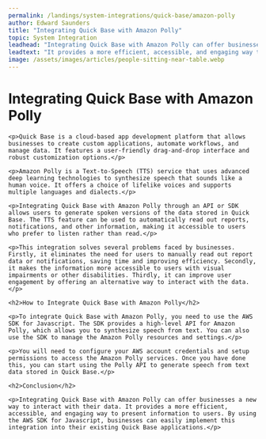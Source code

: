 ```yaml
---
permalink: /landings/system-integrations/quick-base/amazon-polly
author: Edward Saunders
title: "Integrating Quick Base with Amazon Polly"
topic: System Integration
leadhead: "Integrating Quick Base with Amazon Polly can offer businesses a new way to interact with their data"
leadtext: "It provides a more efficient, accessible, and engaging way to present information to users. By using the AWS SDK for Javascript, businesses can easily implement this integration into their existing Quick Base applications."
image: /assets/images/articles/people-sitting-near-table.webp
---
```

<div class="arttext">	<h1>Integrating Quick Base with Amazon Polly</h1>

	<p>Quick Base is a cloud-based app development platform that allows businesses to create custom applications, automate workflows, and manage data. It features a user-friendly drag-and-drop interface and robust customization options.</p>

	<p>Amazon Polly is a Text-to-Speech (TTS) service that uses advanced deep learning technologies to synthesize speech that sounds like a human voice. It offers a choice of lifelike voices and supports multiple languages and dialects.</p>

	<p>Integrating Quick Base with Amazon Polly through an API or SDK allows users to generate spoken versions of the data stored in Quick Base. The TTS feature can be used to automatically read out reports, notifications, and other information, making it accessible to users who prefer to listen rather than read.</p>

	<p>This integration solves several problems faced by businesses. Firstly, it eliminates the need for users to manually read out report data or notifications, saving time and improving efficiency. Secondly, it makes the information more accessible to users with visual impairments or other disabilities. Thirdly, it can improve user engagement by offering an alternative way to interact with the data.</p>

	<h2>How to Integrate Quick Base with Amazon Polly</h2>

	<p>To integrate Quick Base with Amazon Polly, you need to use the AWS SDK for Javascript. The SDK provides a high-level API for Amazon Polly, which allows you to synthesize speech from text. You can also use the SDK to manage the Amazon Polly resources and settings.</p>

	<p>You will need to configure your AWS account credentials and setup permissions to access the Amazon Polly services. Once you have done this, you can start using the Polly API to generate speech from text data stored in Quick Base.</p>

	<h2>Conclusion</h2>

	<p>Integrating Quick Base with Amazon Polly can offer businesses a new way to interact with their data. It provides a more efficient, accessible, and engaging way to present information to users. By using the AWS SDK for Javascript, businesses can easily implement this integration into their existing Quick Base applications.</p>
</div>